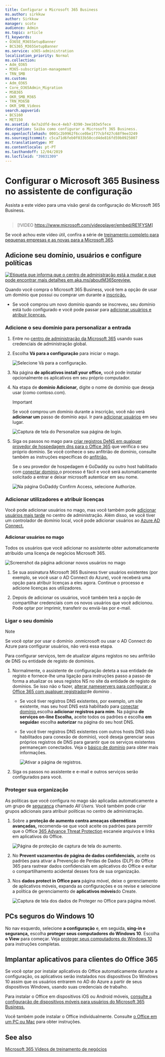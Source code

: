 ```yaml
---
title: Configurar o Microsoft 365 Business
ms.author: sirkkuw
author: Sirkkuw
manager: scotv
audience: Admin
ms.topic: article
f1_keywords:
- O365E_M365SetupBanner
- BCS365_M365SetupBanner
ms.service: o365-administration
localization_priority: Normal
ms.collection:
- Adm_O365
- M365-subscription-management
- TRN_SMB
ms.custom:
- Adm_O365
- Core_O365Admin_Migration
- MSB365
- OKR_SMB_M365
- TRN_M365B
- OKR_SMB_Videos
search.appverid:
- BCS160
- MET150
ms.assetid: 6e7a2dfd-8ec4-4eb7-8390-3ee103e5fece
description: Saiba como configurar o Microsoft 365 Business.
ms.openlocfilehash: 0001c2b9962f6cce0be1f77cbf427c68f9ee3249
ms.sourcegitcommit: c5ca71d6feb0f033b50ccd4de816fd59b0925007
ms.translationtype: MT
ms.contentlocale: pt-PT
ms.lasthandoff: 12/04/2019
ms.locfileid: "39831309"
---
```

# <a name="set-up-microsoft-365-business-in-the-setup-wizard"></a>Configurar o Microsoft 365 Business no assistente de configuração

Assista a este vídeo para uma visão geral da configuração do Microsoft 365 Business.<br><br>

> [!VIDEO https://www.microsoft.com/videoplayer/embed/RE1FYSM] 

Se você achou este vídeo útil, confira a série de [treinamento completo para pequenas empresas e as novas para a Microsoft 365](https://support.office.com/article/6ab4bbcd-79cf-4000-a0bd-d42ce4d12816).

## <a name="add-your-domain-users-and-set-up-policies"></a>Adicione seu domínio, usuários e configure políticas

[![Etiqueta que informa que o centro de administração está a mudar e que pode encontrar mais detalhes em aka.ms/aboutM365preview.](media/m365admincenterchanging.png)](https://docs.microsoft.com/office365/admin/microsoft-365-admin-center-preview)

Quando você compra o Microsoft 365 Business, você tem a opção de usar um domínio que possui ou comprar um durante a [inscrição.](sign-up.md)

- Se você comprou um novo domínio quando se inscreveu, seu domínio está tudo configurado e você pode passar para [adicionar usuários e atribuir licenças.](#add-users-and-assign-licenses)

### <a name="add-your-domain-to-personalize-sign-in"></a>Adicione o seu domínio para personalizar a entrada

1. Entre no [centro de administração da Microsoft 365](https://admin.microsoft.com) usando suas credenciais de administração global. 

2. Escolha **Vá para a configuração** para iniciar o mago.

    ![Selecione Vá para a configuração.](media/gotosetupinadmincenter.png)

3. Na página **de aplicativos install your office,** você pode instalar opcionalmente os aplicativos em seu próprio computador.
    
4. Na etapa de **domínio Adicionar,** digite o nome de domínio que deseja usar (como contoso.com).

    > [!IMPORTANT]
    > Se você comprou um domínio durante a inscrição, você não verá **adicionar um** passo de domínio aqui. Ir para [adicionar usuários](#add-users-and-assign-licenses) em seu lugar.

    ![Captura de tela do Personalize sua página de login.](media/adddomain.png)

    
4. Siga os passos no mago para [criar registros DeNS em qualquer provedor de hospedagem dns para o Office 365](https://docs.microsoft.com/office365/admin/get-help-with-domains/create-dns-records-at-any-dns-hosting-provider) que verifica o seu próprio domínio. Se você conhece o seu anfitrião de domínio, consulte também as instruções específicas do [anfitrião.](https://docs.microsoft.com/office365/admin/get-help-with-domains/set-up-your-domain-host-specific-instructions)

    Se o seu provedor de hospedagem é GoDaddy ou outro host habilitado com [conectar domínio,](https://docs.microsoft.com/office365/admin/get-help-with-domains/domain-connect)o processo é fácil e você será automaticamente solicitado a entrar e deixar microsoft autenticar em seu nome.

    ![Na página GoDaddy Confirm Access, selecione Authorize.](media/godaddyauth.png)

### <a name="add-users-and-assign-licenses"></a>Adicionar utilizadores e atribuir licenças

Você pode adicionar usuários no mago, mas você também pode [adicionar usuários mais tarde](add-users-m365b.md) no centro de administração. Além disso, se você tiver um controlador de domínio local, você pode adicionar usuários ao [Azure AD Connect.](https://docs.microsoft.com/azure/active-directory/hybrid/how-to-connect-install-express)

#### <a name="add-users-in-the-wizard"></a>Adicionar usuários no mago

Todos os usuários que você adicionar no assistente obter automaticamente atribuído uma licença de negócios Microsoft 365.

![Screenshot da página adicionar novos usuários no mago](media/addnewuserspage.png)

1. Se sua assinatura Microsoft 365 Business tiver usuários existentes (por exemplo, se você usar o AD Connect do Azure), você receberá uma opção para atribuir licenças a eles agora. Continue o processo e adicione licenças aos utilizadores.

2. Depois de adicionar os usuários, você também terá a opção de compartilhar credenciais com os novos usuários que você adicionou. Pode optar por imprimir, transferir ou enviá-las por e-mail.

### <a name="connect-your-domain"></a>Ligar o seu domínio

> [!NOTE]
> Se você optar por usar o domínio .onmicrosoft ou usar o AD Connect do Azure para configurar usuários, não verá essa etapa.
  
Para configurar serviços, tem de atualizar alguns registos no seu anfitrião de DNS ou entidade de registo de domínios.
  
1. Normalmente, o assistente de configuração deteta a sua entidade de registo e fornece-lhe uma ligação para instruções passo a passo de forma a atualizar os seus registos NS no site da entidade de registo de domínios. Se isso não o fazer, [alterar nameservers para configurar o Office 365 com qualquer registrador](https://support.office.com/article/a8b487a9-2a45-4581-9dc4-5d28a47010a2)de domínio . 

    - Se você tiver registros DNS existentes, por exemplo, um site existente, mas seu host DNS está habilitado para [conectar domínio,](https://docs.microsoft.com/office365/admin/get-help-with-domains/domain-connect)escolha **adicionar registros para mim**. Na página **de serviços on-line Escolha,** aceite todos os padrões e escolha **em seguida**e escolha **autorizar** na página do seu host DNS.
    - Se você tiver registros DNS existentes com outros hosts DNS (não habilitados para conexão de domínio), você deseja gerenciar seus próprios registros de DNS para garantir que os serviços existentes permaneçam conectados. Veja o [básico de domínio](https://docs.microsoft.com/office365/admin/get-help-with-domains/dns-basics) para obter mais informações.

        ![Ativar a página de registros.](media/activaterecords.png)

2. Siga os passos no assistente e e-mail e outros serviços serão configurados para você.

### <a name="protect-your-organization"></a>Proteger sua organização 

As políticas que você configura no mago são aplicadas automaticamente a um grupo de [segurança](https://docs.microsoft.com/office365/admin/create-groups/compare-groups#security-groups) chamado *All Users.* Você também pode criar grupos adicionais para atribuir políticas no centro de administração.

1. Sobre a **proteção de aumento contra ameaças cibernéticas avançadas,** recomenda-se que você aceite os padrões para permitir que o Office [365 Advance Threat Protection](https://docs.microsoft.com/microsoft-365/security/office-365-security/office-365-atp) escaneie arquivos e links em aplicativos do Office.

    ![Página de proteção de captura de tela do aumento.](media/increasetreatprotection.png)


2. No **Prevent vazamentos de página de dados confidenciais,** aceite os padrões para ativar a Prevenção de Perdas de Dados (DLP) do Office 365 para rastrear dados confidenciais em aplicativos do Office e evitar o compartilhamento acidental desses fora de sua organização.

3. Nos **dados protect in Office para** página móvel, deixe o gerenciamento de aplicativos móveis, expanda as configurações e os revise e selecione a política de gerenciamento de **aplicativos móveis**do Create.

    ![Captura de tela dos dados de Proteger no Office para página móvel.](media/protectdatainmobile.png)


## <a name="secure-windows-10-pcs"></a>PCs seguros do Windows 10

No nav esquerdo, selecione **a configuração** e, em seguida, **sing-in e segurança,** escolha **proteger seus computadores do Windows 10**. Escolha **o View** para começar. Veja [proteger seus computadores do Windows 10](secure-win-10-pcs.md) para instruções completas.

## <a name="deploy-office-365-client-apps"></a>Implantar aplicativos para clientes do Office 365

Se você optar por instalar aplicativos do Office automaticamente durante a configuração, os aplicativos serão instalados nos dispositivos Do Windows 10 assim que os usuários entrarem no AD do Azure a partir de seus dispositivos Windows, usando suas credenciais de trabalho.

Para instalar o Office em dispositivos iOS ou Android móveis, [consulte a configuração de dispositivos móveis para usuários do Microsoft 365 Business.](set-up-mobile-devices.md)

Você também pode instalar o Office individualmente. Consulte [o Office em um PC ou Mac](https://support.office.com/article/4414eaaf-0478-48be-9c42-23adc4716658) para obter instruções.

## <a name="see-also"></a>See also

[Microsoft 365 Vídeos de treinamento de negócios](https://support.office.com/article/6ab4bbcd-79cf-4000-a0bd-d42ce4d12816)
